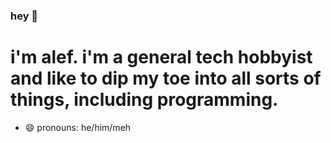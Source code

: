 ### hey 👋
# i'm alef. i'm a general tech hobbyist and like to dip my toe into all sorts of things, including programming.

- 😄 pronouns: he/him/meh

<!--
- 🔭 I’m currently working on ...
- 🌱 I’m currently learning ...
- 👯 I’m looking to collaborate on ...
- 🤔 I’m looking for help with ...
- 💬 Ask me about ...
- 📫 How to reach me: ...
- 😄 Pronouns: ...
- ⚡ Fun fact: ...
-->
